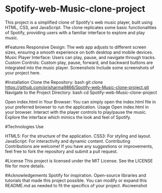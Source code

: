 # Spotify-web-Music-clone-project
This project is a simplified clone of Spotify's web music player, built using HTML, CSS, and JavaScript. The clone replicates some basic functionalities of Spotify, providing users with a familiar interface to explore and play music.

#Features
Responsive Design: The web app adjusts to different screen sizes, ensuring a smooth experience on both desktop and mobile devices.
Music Player Interface: Users can play, pause, and navigate through tracks.
Custom Controls: Custom play, pause, forward, and backward buttons are integrated into the music player.
Screenshots
Include some screenshots of your project here.

#Installation
Clone the Repository:
bash
git clone https://github.com/prisharma9866/Spotify-web-Music-clone-project.git
Navigate to the Project Directory:
bash
cd Spotify-web-Music-clone-project

Open index.html in Your Browser: You can simply open the index.html file in your preferred browser to run the application.
Usage
Open index.html in your browser.
Interact with the player controls to play/pause the music.
Explore the interface which mimics the look and feel of Spotify.

#Technologies Use

HTML5: For the structure of the application.
CSS3: For styling and layout.
JavaScript: For interactivity and dynamic content.
Contributing
Contributions are welcome! If you have any suggestions or improvements, feel free to fork the repository and submit a pull request.

#License
This project is licensed under the MIT License. See the LICENSE file for more details.


#Acknowledgements
Spotify for inspiration.
Open-source libraries and tutorials that made this project possible.
You can modify or expand this README.md as needed to fit the specifics of your project.
#screenshot 